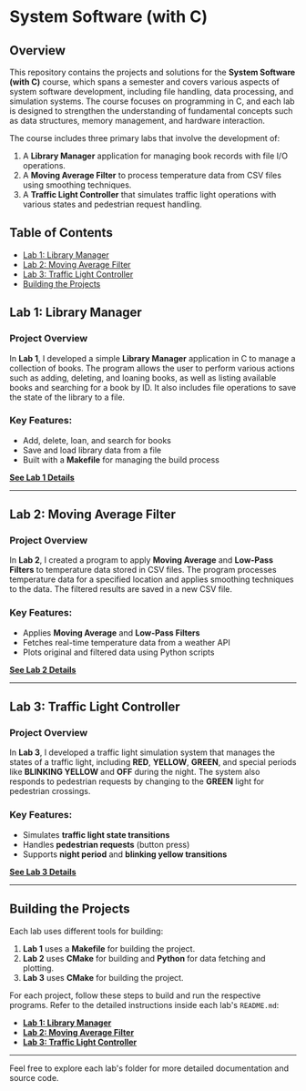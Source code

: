 # System Software (with C)

## Overview

This repository contains the projects and solutions for the **System Software (with C)** course, which spans a semester and covers various aspects of system software development, including file handling, data processing, and simulation systems. The course focuses on programming in C, and each lab is designed to strengthen the understanding of fundamental concepts such as data structures, memory management, and hardware interaction.

The course includes three primary labs that involve the development of:

1. A **Library Manager** application for managing book records with file I/O operations.
2. A **Moving Average Filter** to process temperature data from CSV files using smoothing techniques.
3. A **Traffic Light Controller** that simulates traffic light operations with various states and pedestrian request handling.

## Table of Contents

- [Lab 1: Library Manager](#lab-1-library-manager)
- [Lab 2: Moving Average Filter](#lab-2-moving-average-filter)
- [Lab 3: Traffic Light Controller](#lab-3-traffic-light-controller)
- [Building the Projects](#building-the-projects)

## Lab 1: Library Manager

### Project Overview

In **Lab 1**, I developed a simple **Library Manager** application in C to manage a collection of books. The program allows the user to perform various actions such as adding, deleting, and loaning books, as well as listing available books and searching for a book by ID. It also includes file operations to save the state of the library to a file.

### Key Features:

- Add, delete, loan, and search for books
- Save and load library data from a file
- Built with a **Makefile** for managing the build process

**[See Lab 1 Details](lab_1/README.md)**

---

## Lab 2: Moving Average Filter

### Project Overview

In **Lab 2**, I created a program to apply **Moving Average** and **Low-Pass Filters** to temperature data stored in CSV files. The program processes temperature data for a specified location and applies smoothing techniques to the data. The filtered results are saved in a new CSV file.

### Key Features:

- Applies **Moving Average** and **Low-Pass Filters**
- Fetches real-time temperature data from a weather API
- Plots original and filtered data using Python scripts

**[See Lab 2 Details](lab_2/README.md)**

---

## Lab 3: Traffic Light Controller

### Project Overview

In **Lab 3**, I developed a traffic light simulation system that manages the states of a traffic light, including **RED**, **YELLOW**, **GREEN**, and special periods like **BLINKING YELLOW** and **OFF** during the night. The system also responds to pedestrian requests by changing to the **GREEN** light for pedestrian crossings.

### Key Features:

- Simulates **traffic light state transitions**
- Handles **pedestrian requests** (button press)
- Supports **night period** and **blinking yellow transitions**

**[See Lab 3 Details](lab_3/README.md)**

---

## Building the Projects

Each lab uses different tools for building:

1. **Lab 1** uses a **Makefile** for building the project.
2. **Lab 2** uses **CMake** for building and **Python** for data fetching and plotting.
3. **Lab 3** uses **CMake** for building the project.

For each project, follow these steps to build and run the respective programs. Refer to the detailed instructions inside each lab's `README.md`:

- **[Lab 1: Library Manager](lab_1/README.md)**
- **[Lab 2: Moving Average Filter](lab_2/README.md)**
- **[Lab 3: Traffic Light Controller](lab_3/README.md)**

---

Feel free to explore each lab's folder for more detailed documentation and source code.
